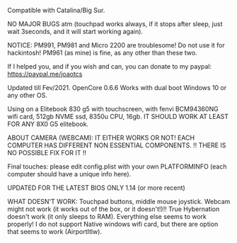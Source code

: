 Compatible with Catalina/Big Sur.

NO MAJOR BUGS atm (touchpad works always, if it stops after sleep, just wait 3seconds, and it will start working again).

NOTICE: PM991, PM981 and Micro 2200 are troublesome! Do not use it for hackintosh! PM961 (as mine) is fine, as any other than these two.

If I helped you, and if you wish and can, you can donate to my paypal: https://paypal.me/joaotcs

Updated till Fev/2021. OpenCore 0.6.6
Works with dual boot Windows 10 or any other OS.

Using on a Elitebook 830 g5 with touchscreen, with fenvi BCM94360NG wifi card, 512gb NVME ssd, 8350u CPU, 16gb.
IT SHOULD WORK AT LEAST FOR ANY 8X0 G5 elitebook.

ABOUT CAMERA (WEBCAM): IT EITHER WORKS OR NOT! EACH COMPUTER HAS DIFFERENT NON ESSENTIAL COMPONENTS.
!! THERE IS NO POSSIBLE FIX FOR IT !!

Final touches: please edit config.plist with your own PLATFORMINFO (each computer should have a unique info here).



UPDATED FOR THE LATEST BIOS ONLY 1.14 (or more recent)


WHAT DOESN'T WORK: Touchpad buttons, middle mouse joystick. Webcam might not work (it works out of the box, or it doesn't!)!! True Hybernation doesn't work (it only sleeps to RAM).
Everything else seems to work properly!
I do not support Native windows wifi card, but there are option that seems to work (AirportItlw).


